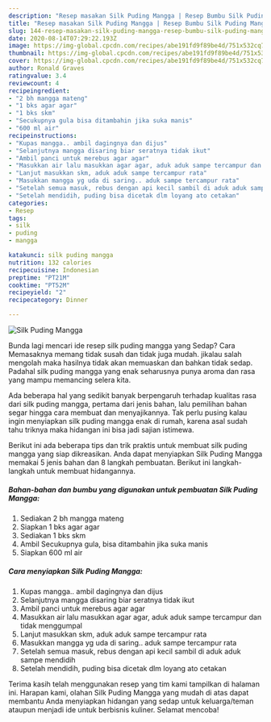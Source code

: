 ```yaml
---
description: "Resep masakan Silk Puding Mangga | Resep Bumbu Silk Puding Mangga Yang Lezat Sekali"
title: "Resep masakan Silk Puding Mangga | Resep Bumbu Silk Puding Mangga Yang Lezat Sekali"
slug: 144-resep-masakan-silk-puding-mangga-resep-bumbu-silk-puding-mangga-yang-lezat-sekali
date: 2020-08-14T07:29:22.193Z
image: https://img-global.cpcdn.com/recipes/abe191fd9f89be4d/751x532cq70/silk-puding-mangga-foto-resep-utama.jpg
thumbnail: https://img-global.cpcdn.com/recipes/abe191fd9f89be4d/751x532cq70/silk-puding-mangga-foto-resep-utama.jpg
cover: https://img-global.cpcdn.com/recipes/abe191fd9f89be4d/751x532cq70/silk-puding-mangga-foto-resep-utama.jpg
author: Ronald Graves
ratingvalue: 3.4
reviewcount: 4
recipeingredient:
- "2 bh mangga mateng"
- "1 bks agar agar"
- "1 bks skm"
- "Secukupnya gula bisa ditambahin jika suka manis"
- "600 ml air"
recipeinstructions:
- "Kupas mangga.. ambil dagingnya dan dijus"
- "Selanjutnya mangga disaring biar seratnya tidak ikut"
- "Ambil panci untuk merebus agar agar"
- "Masukkan air lalu masukkan agar agar, aduk aduk sampe tercampur dan tidak menggumpal"
- "Lanjut masukkan skm, aduk aduk sampe tercampur rata"
- "Masukkan mangga yg uda di saring.. aduk sampe tercampur rata"
- "Setelah semua masuk, rebus dengan api kecil sambil di aduk aduk sampe mendidih"
- "Setelah mendidih, puding bisa dicetak dlm loyang ato cetakan"
categories:
- Resep
tags:
- silk
- puding
- mangga

katakunci: silk puding mangga 
nutrition: 132 calories
recipecuisine: Indonesian
preptime: "PT21M"
cooktime: "PT52M"
recipeyield: "2"
recipecategory: Dinner

---
```



![Silk Puding Mangga](https://img-global.cpcdn.com/recipes/abe191fd9f89be4d/751x532cq70/silk-puding-mangga-foto-resep-utama.jpg)

Bunda lagi mencari ide resep silk puding mangga yang Sedap? Cara Memasaknya memang tidak susah dan tidak juga mudah. jikalau salah mengolah maka hasilnya tidak akan memuaskan dan bahkan tidak sedap. Padahal silk puding mangga yang enak seharusnya punya aroma dan rasa yang mampu memancing selera kita.



Ada beberapa hal yang sedikit banyak berpengaruh terhadap kualitas rasa dari silk puding mangga, pertama dari jenis bahan, lalu pemilihan bahan segar hingga cara membuat dan menyajikannya. Tak perlu pusing kalau ingin menyiapkan silk puding mangga enak di rumah, karena asal sudah tahu triknya maka hidangan ini bisa jadi sajian istimewa.


Berikut ini ada beberapa tips dan trik praktis untuk membuat silk puding mangga yang siap dikreasikan. Anda dapat menyiapkan Silk Puding Mangga memakai 5 jenis bahan dan 8 langkah pembuatan. Berikut ini langkah-langkah untuk membuat hidangannya.

<!--inarticleads1-->

##### Bahan-bahan dan bumbu yang digunakan untuk pembuatan Silk Puding Mangga:

1. Sediakan 2 bh mangga mateng
1. Siapkan 1 bks agar agar
1. Sediakan 1 bks skm
1. Ambil Secukupnya gula, bisa ditambahin jika suka manis
1. Siapkan 600 ml air




<!--inarticleads2-->

##### Cara menyiapkan Silk Puding Mangga:

1. Kupas mangga.. ambil dagingnya dan dijus
1. Selanjutnya mangga disaring biar seratnya tidak ikut
1. Ambil panci untuk merebus agar agar
1. Masukkan air lalu masukkan agar agar, aduk aduk sampe tercampur dan tidak menggumpal
1. Lanjut masukkan skm, aduk aduk sampe tercampur rata
1. Masukkan mangga yg uda di saring.. aduk sampe tercampur rata
1. Setelah semua masuk, rebus dengan api kecil sambil di aduk aduk sampe mendidih
1. Setelah mendidih, puding bisa dicetak dlm loyang ato cetakan




Terima kasih telah menggunakan resep yang tim kami tampilkan di halaman ini. Harapan kami, olahan Silk Puding Mangga yang mudah di atas dapat membantu Anda menyiapkan hidangan yang sedap untuk keluarga/teman ataupun menjadi ide untuk berbisnis kuliner. Selamat mencoba!
